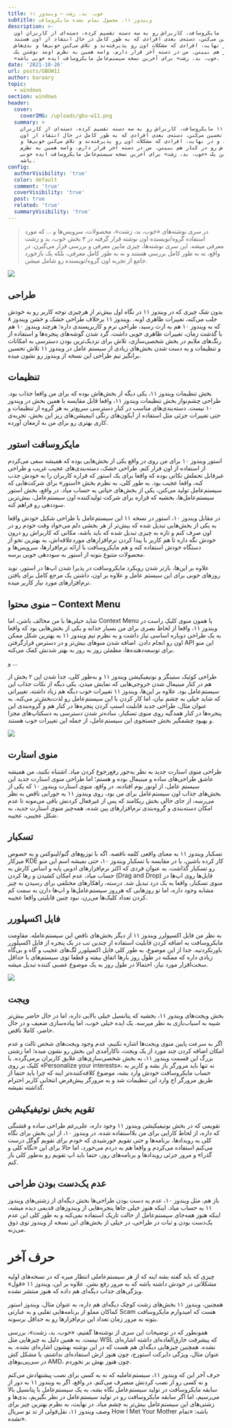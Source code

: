 ```yaml
---
title: خوب، بد، زشت – ویندوز ۱۱
subtitle: ویندوز ۱۱، محصول تمام نشده مایکروسافت
description: >-
  ویندوز ۱۱ مایکروسافت، کاربراش رو به سه دسته تقسیم کرده، دسته‌ای از کاربران اون
  رو تحسین می‌کنن، دسته‌ی بعدی افرادی که به طور کامل در حال انتقاد از اون هستند
  و در نهایت، افرادی که مشکلات اون رو پذیرفته‌ند و تلاش می‌کنن خوبی‌ها و بدی‌هاش
  رو در کنار هم ببینن. من در دسته آخر قرار دارم، واسه همین به نظرم اومد نوشتن یک
  «خوب، بد، زشت» برای آخرین نسخه سیستم‌عامل مایکروسافت ایده خوبی باشه.
date: '2021-10-26'
url: posts/GBUW11
author: baraary
topic:
  - windows
section: windows
header:
  cover:
    coverIMG: /uploads/gbu-w11.png
  summary: >
    ویندوز ۱۱ مایکروسافت، کاربراش رو به سه دسته تقسیم کرده، دسته‌ای از کاربران
    اون رو تحسین می‌کنن، دسته‌ی بعدی افرادی که به طور کامل در حال انتقاد از اون
    هستند و در نهایت، افرادی که مشکلات اون رو پذیرفته‌ند و تلاش می‌کنن خوبی‌ها و
    بدی‌هاش رو در کنار هم ببینن. من در دسته آخر قرار دارم، واسه همین به نظرم
    اومد نوشتن یک «خوب، بد، زشت» برای آخرین نسخه سیستم‌عامل مایکروسافت ایده خوبی
    باشه.
config:
  authorVisibility: 'true'
  color: default
  comment: 'true'
  coverVisibility: 'true'
  post: true
  related: 'true'
  summaryVisibility: 'true'
---
```

> در سری نوشته‌های «خوب، بد، زشت»، محصولات، سرویس‌ها و ... که مورد استفاده گروه/نویسنده اون نوشته قرار گرفته در ۳ بخش خوب، بد و زشت معرفی میشه. این سری نوشته‌ها، چیزی مابین معرفی و بررسی قرار می‌گیرن. در واقع، نه به طور کامل بررسی هستند و نه به طور کامل معرفی، بلکه یک بازخورد جامع از تجربه اون گروه/نویسنده رو شامل میشن.



![](/uploads/1-gbu.png)



## طراحی

بدون شک چیزی که در ویندوز ۱۱ در نگاه اول بیش‌تر از هرچیزی توجه‌ کاربر رو به خودش جلب می‌کنه، تغییرات ظاهری اونه. .ویندوز ۱۱ برخلاف طراحی خشک و خشن ویندوز ۸ که به ویندوز ۱۰ هم به ارث رسید، طراحی نرم و کاربرپسندی داره؛ هرچند ویندوز ۱۰ هم با گذشت زمان، تغییرات ظاهری خوبی داشت. گرد شدن گوشه‌های پنجره‌ها و استفاده از رنگ‌های ملایم در بخش شخصی‌سازی، تلاش برای نزدیک‌ترین بودن دسترسی به امکانات و تنظیمات و یه دست شدن بخش‌های زیادی از سیستم عامل در ویندوز ۱۱ تلاش تحسین برانگیز تیم طراحی این نسخه از ویندوز رو نشون میده.











## تنظیمات 

بخش تنظیمات ویندوز ۱۱، یکی دیگه از بخش‌هاش بوده که برای من واقعا جذاب بود. طراحی چشم‌نواز بخش تنظیمات ویندوز ۱۱، واقعا قابل مقایسه با همین بخش در ویندوز ۱۰ نیست.  دسته‌بندی‌های مناسب در کنار دسترسی سریع‌تر به هر گروه از تنظیمات و حتی تغییرات جزئی مثل استفاده از آیکون‌های رنگی انیمیشن‌های ریز این بخش، تجربه‌ی کاری بهتری رو برای من به ارمغان آورده.









## مایکروسافت استور

استور ویندوز ۱۰ برای من روی در واقع یکی از بخش‌هایی بوده که همیشه سعی می‌کردم از استفاده از اون فرار کنم. طراحی خشک، دسته‌بندی‌های عجیب غریب و طراحی غیرقابل تحملش نکاتی بوده که واقعا برای یک استور که قراره کاربران را به خودش جذب کنه، واقعا عجیب بود. به طور کلی، به نظرم بخش «استور» برای شرکت‌هایی که سیستم‌عامل تولید می‌کنن، یکی از بخش‌های حیاتی به حساب میاد. در واقع، بخش استور سیستم‌عامل‌ها، بخشیه که قراره برای شرکت تولیدکننده اون سیستم‌عامل، بیش‌ترین سود‌دهی رو فراهم کنه.

در مقابل ویندوز ۱۰، استور در نسخه ۱۱ این سیستم‌عامل با طراحی شکیل خودش واقعا به یکی از بخش‌هایی تبدیل شده که بیش‌تر از هر بخشی دلم می‌خواد وقت خودم رو در اون صرف کنم و تازه به چیزی تبدیل شده که باید باشه، مکانی که کاربراش رو درون خودش نگه داره تا هم کاربر با پیدا کردن نرم‌افزارهای موردعلاقه‌اش، به بهترین نحو از دستگاه خودش استفاده کنه و هم مایکروسافت با ارائه نرم‌افزارها، سرویس‌ها و محصولات متنوع بتونه از استور به سوددهی خوبی برسه.

علاوه بر این‌ها، بازتر شدن رویکرد مایکروسافت در پذیرا شدن اپ‌ها در استور، نوید روزهای خوبی برای این سیستم عامل و علاوه بر اون، داشتن یک مرجع کامل برای یافتن نرم‌افزارهای مورد نیاز کاربر میده.











## منوی محتوا – Context Menu

شاید خیلی‌ها با من مخالف باشن، اما Context Menu یا همون منوی کلیکِ راست در ویندوز ۱۱، واقعا از لحاظ بصری برای من بسیار جذابه و یکی از بخش‌هایی بود که واقعا به یک طراحی دوباره اساسی نیاز داشت و به نظرم تیم ویندوز ۱۱ به بهترین شکل ممکن اون رو انجام دادن. اضافه شدن منوهای بیش‌تر و در دسترس قرارگرفتن API‌ این منو برای توسعه‌دهنده‌ها، مطمئن روز به روز به بهتر شدنش کمک می‌کنه.







و ...

طراحی کوئیک ستینگز و نوتیفیکیشن ویندوز ۱۱ و  به‌طور کلی، جدا شدن این ۲ بخش از هم در کنار مینیمال شدن خروجی‌هایی که نمایش میدن، یکی دیگه از نکات جذاب این سیستم‌عامل بود. علاوه بر این‌ها، ویندوز ۱۱ تغییرات خوب دیگه هم زیاد داشته. تغییراتی که شاید خیلی به چشم نیان، اما کار کردن با این سیستم‌عامل رو لذت‌بخش‌تر می‌کنه. به عنوان مثال، طراحی جدید قابلیت اسنپ کردن پنجره‌ها در کنار هم و گروه‌بندی این پنجره‌ها در کنار همدگیه روی منوی تسکبار، ساده‌تر شدن دسترسی به دسکتاپ‌های مجزا و بهبود چشمگیر بخش جستجوی این سیستم‌عامل، از جمله این تغییرات خوب هستند.

![](/uploads/2-gbu.png)

















## منوی استارت

طراحی منوی استارت جدید به نظر یه‌جور رفع‌رجوع کردن میاد. اشتباه نکنید، من همیشه عاشق طراحی‌های ساده و مینیمال بوده و هستم؛ اما طراحی منوی استارت جدید این سیستم عامل، از اونور بوم افتادنه. در واقع، منوی استارت ویندوز ۱۰ که یکی از بخش‌های جذاب اون سیستم‌عامل برای من بود، روی ویندوز ۱۱ یه جورایی ناقص به نظر می‌رسه، از جای خالی بخش ریکامند که پس از غیرفعال کردنش باقی می‌مونه تا عدم امکان دسته‌بندی و گروه‌بندی نرم‌افزارهای پین شده، همه‌چیز منوی استارت جدید، به شکل عجیبی، عجیبه. 







## تسکبار

تسکبار ویندوز ۱۱ به معنای واقعی کلمه ناقصه. اگه با توزیع‌های گنو/لینوکس و به خصوص میزکار KDE کار کرده باشین، یا در مقایسه با تسکبار ویندوز ۱۰، حتی نمیشه اسم این منو رو تسکبار گذاشت. به عنوان فردی که اکثر نرم‌افزارهای ادوبی پایه و اساس کارش به حساب میاد، عدم امکان کشیدن و رها کردن (Drag and Drop) فایل‌ها روی اپ‌ها در منوی تسکبار، واقعا به یک درد تبدیل شد. درسته، راهکارهای مختلفی برای رسیدن به چیز مشابه وجود داره، اما تو روزهایی که هرروز سیستم‌عامل‌ها و اپ‌ها دارن به سمت کم کردن تعداد کلیک‌ها می‌رن، نبود چنین قابلیتی واقعا عجیبه.







## فایل اکسپلورر

به نظر من فایل اکسپولرر ویندوز ۱۱ از دیگر بخش‌های ناقص این سیستم‌عامله. مقاومت مایکروسافت به اضافه کردن قابلیت استفاده از چندین تب در یک پنجره از فایل اکسپلورر باورنکردنیه. جدا از این موضوع، به طور کلی فایل اکسپلورر لگ‌های عجیب و گاه و بی‌گاه زیادی داره که ممکنه در طول روز بارها اتفاق بیفته و قطعا توی سیستم‌های با حداقل سخت‌افزار مورد نیاز، احتمالا در طول روز به یک موضوع عصبی کننده تبدیل میشه.



![](/uploads/3-gbui.png)











## ویجت

بخش ویجت‌های ویندوز ۱۱، بخشیه که پتانسیل خیلی بالایی داره، اما در حال حاضر بیش‌تر شبیه به اسباب‌بازی به نظر میرسه. یک ایده خیلی خوب، اما پیاده‌سازی ضعیف و در حال حاضر، کاملا ناقص.

اگر به سرعت پایین منوی ویجت‌ها اشاره نکنیم، عدم وجود ویجت‌های شخص ثالث و عدم امکان اضافه کردن چند مورد از یک ویجت، ناکارآمدی این بخش رو نشون میده؛ اما زشتی بزرگ این قسمت ویندوز ۱۱، به بخش شخصی‌سازی‌های علایق کاربران برمی‌گرده. با کلیک بر روی «Personalize your interests»، نه تنها باید مرورگر باز بشه و کاربر به حساب مایکروسافت خودش وارد بشه، موضوع کلافه‌کننده‌تر اینه که چرا باید حتما از طریق مرورگر اج وارد این تنظیمات شد و به مرورگر پیش‌فرض انتخابی کاربر احترام گذاشته نمیشه.







## تقویم بخش نوتیفیکیشن

تقویمی که در بخش نوتیفیکیشن ویندوز ۱۱ وجود داره، علی‌رغم طراحی ساده و قشنگی که داره، از لحاظ کارایی برای من بلااستفاده شده. در ویندوز ۱۰، از این بخش برای نگاه کلی به رویدادها، برنامه‌ها و حتی تقویم خورشیدی که خودم برای تقویم گوگل درست می‌کنم استفاده می‌کردم و واقعا هم به دردم می‌خورد، اما حالا برای این «نگاه کلی و گذرا» و مرور جزئی رویدادها و برنامه‌های روز، حتما باید اپ تقویم رو به‌طور کلی باز کنم.







## عدم یک‌دست بودن طراحی

باز هم، مثل ویندوز ۱۰، عدم یه دست بودن طراحی‌ها بخش دیگه‌ای از زشتی‌های ویندوز ۱۱ به حساب میاد. اینکه هنوز خیلی جاها پنجره‌هایی از ویندوزهای قدیمی دیده میشه، اینکه هنوز همه‌جای سیستم‌عامل از حالت تاریک استفاده نمی‌کنه و به طور کلی این عدم یک‌دست بودن و ثبات در طراحی، در خیلی از بخش‌های این نسخه از ویندوز توی ذوق می‌زنه.











# حرف آخر

چیزی که باید گفته بشه اینه که از هر سیستم‌عاملی انتظار میره که در نسخه‌های اولیه مشکلاتی در خودش داشته باشه که به مرور رفع بشن. علاوه بر این، ویندوز ۱۱ «قول» ویژگی‌های جذاب دیگه‌ای هم داده که هنوز منتشر نشده. 

همچنین، ویندوز ۱۱ بخش‌های زشت کوچک دیگه‌ای هم داره، به عنوان مثال، ویندوز استور کماکان مملو از برنامه‌هایی تقلبی و به عبارتی Scam هست که امیدوارم مایکروسافت بتونه به مرور زمان تعداد این نرم‌افزارها رو به حداقل برسونه.

همونطور که در توضیحات این سری از نوشته‌ها گفتیم، «خوب، بد، زشت»، بررسی نیست. به همین دلیل به چیزهایی مثل WSL که پیشرفت خارق‌العاده‌ای داشته اشاره‌ای نشده. همچنین چیزهایی دیگه‌ای هم هست که در این نوشته بهشون اشاره‌ای نشده. به عنوان مثال، ویژگی دایرکت استورج، چون هنوز ازش استفاده‌ای نداشتم، یا مشکل کش در سی‌پی‌یوهای AMD‌، چون هنوز بهش بر نخوردم.

حرف آخر این که ویندوز ۱۱، سیستم‌عاملیه که نه به کسی برای نصب پیشنهادش می‌کنم و نه کسی رو از نصب کردنش منصرف می‌کنم. در واقع، اگر به ویندوز ۱۱ به دور از سابقه مایکروسافت در تولید سیستم‌عامل نگاه بشه، به یک سیستم‌عامل با پتانسیل بالا می‌رسیم، اما اگر سابقه مایکروسافت رو در تولید سیستم‌عامل در نظر بگیریم، بدی‌ها و زشتی‌های این سیستم‌عامل بیش‌تر به چشم میاد. در نهایت، به نظرم بهترین چیز برای وصف ویندوز ۱۱، نقل‌قولی از تد تو سریال How I Met Your Mother باشه: «تمام نشده».
